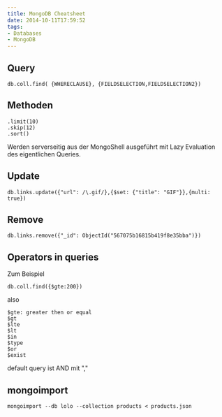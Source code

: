 ```yaml
---
title: MongoDB Cheatsheet
date: 2014-10-11T17:59:52
tags: 
- Databases
- MongoDB
---
```


## Query

    db.coll.find( {WHERECLAUSE}, {FIELDSELECTION,FIELDSELECTION2})

## Methoden

    .limit(10)
    .skip(12)
    .sort()

Werden serverseitig aus der MongoShell ausgeführt mit Lazy Evaluation des eigentlichen Queries.

## Update

    db.links.update({"url": /\.gif/},{$set: {"title": "GIF"}},{multi: true})

## Remove

    db.links.remove({"_id": ObjectId("567075b16815b419f8e35bba")})

## Operators in queries

Zum Beispiel

    db.coll.find({$gte:200})

also

    $gte: greater then or equal
    $gt
    $lte
    $lt
    $in
    $type
    $or
    $exist

default query ist AND mit ","

## mongoimport

    mongoimport --db lolo --collection products < products.json
